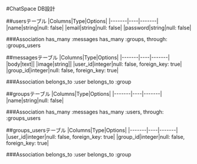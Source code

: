 #ChatSpace DB設計

##usersテーブル
|Columns|Type|Options|
|-------|----|-------|
|name|string|null: false|
|email|string|null: false|
|password|string|null: false|

###Association
has_many :messages
has_many :groups, through: :groups_users

##messagesテーブル
|Columns|Type|Options|
|-------|----|-------|
|body|text||
|image|string||
|user_id|integer|null: false, foreign_key: true|
|group_id|integer|null: false, foreign_key: true|

###Association
belongs_to :user
belongs_to :group

##groupsテーブル
|Columns|Type|Options|
|-------|----|-------|
|name|string|null: false|

###Association
has_many :messages
has_many :users, through: :groups_users

##groups_usersテーブル
|Columns|Type|Options|
|-------|----|-------|
|user_id|integer|null: false, foreign_key: true|
|group_id|integer|null: false, foreign_key: true|

###Association
belongs_to :user
belongs_to :group
